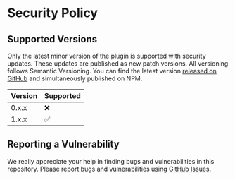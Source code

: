 # Security Policy

## Supported Versions

Only the latest minor version of the plugin is supported with security updates. These updates are published as new patch versions. All versioning follows Semantic Versioning. You can find the latest version [released on GitHub](https://github.com/janbiasi/rollup-plugin-sbom/releases) and simultaneously published on NPM.

| Version | Supported          |
| ------- | ------------------ |
| 0.x.x   | :x:                |
| 1.x.x   | :white_check_mark: |

## Reporting a Vulnerability

We really appreciate your help in finding bugs and vulnerabilities in this repository.
Please report bugs and vulnerabilities using [GitHub Issues](https://github.com/janbiasi/rollup-plugin-sbom/issues).
